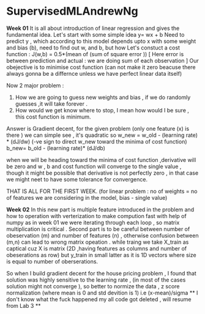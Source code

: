 # SupervisedMLAndrewNg
**Week 01** 
It is all about introduction of linear regression and gives the fundamental idea. Let's start with some simple idea
y= wx + b
Need to predict y , which according to this model depends upto x with some weight and bias (b), need to find out w, and b, but how 
Let's constuct a cost function :
J(w,b) = 0.5*(mean of (sum of square error )) [ Here error is between prediction and actual : we are doing sum of each observation ]
Our obejective is to minimise cost function (can not make it zero beacuse there always gonna be a differnce unless we have perfect linear data itself)

Now 2 major problem :
1. How we are going to guess new weights and bias , if we do randomly guesses ,it will take forever .
2. How would we get know where to stop, I mean how would I be sure , this cost function is minimum.

Answer is Gradient decent, for the given problem (only one feature (x) is there ) we can simple see , it's quadratic so 
w_new = w_old - (learning rate) * (dJ/dw) (-ve sign to direct w_new toward the minima of cost function)
b_new= b_old - (learning rate)* (dJ/db) 

when we will be heading toward the minima of cost function ,derivative will be zero and w , b and cost function will converge to the single value , though it might be possible that derivative is not perfectly zero , in that case we might neet to have some tolerance for convergence.

THAT IS ALL FOR THE FIRST WEEK. (for linear problem : no of weights = no of features we are considering in the model, bias - single value)

**Week 02**
In this new part is multiple feature introduced in the problem and how to operation with verterization to make compution fast with help of numpy as in week 01 we were iterating through each loop , so matrix multiplication is critical .
Second part is to be careful between number of obeservation (m) and number of features (n) , otherwise confusion between (m,n) can lead to wrong matrix opeation .
while traing we take X_train as captical cuz X is matrix (2D ,having features as columns and number of obeserations as row) but y_train in small latter as it is 1D vectors where size is equal to number of oberserations.

So when I build gradient decent for the house pricing problem , I found that solution was highly sensitive to the learning rate , (in most of the cases solution might not converge ), so better to normize the data  , z score normalization (where mean is 0 and std devition is  1) i.e (x-mean)/sigma
** I don't know what the fuck happened my all code got deleted , will resume from Lab 3 **